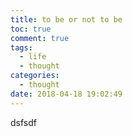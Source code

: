 ```yaml
---
title: to be or not to be
toc: true
comment: true
tags:
  - life
  - thought
categories:
  - thought
date: 2018-04-18 19:02:49
---
```

dsfsdf
